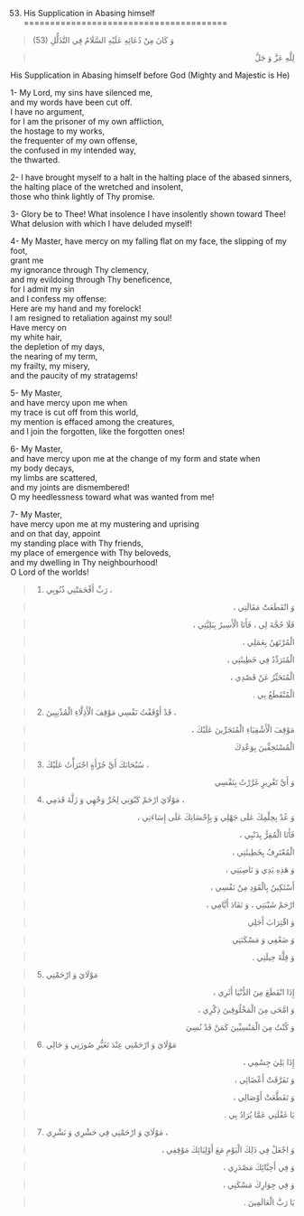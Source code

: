 53) His Supplication in Abasing himself
=======================================

> (53) وَ كَانَ مِنْ دُعَائِهِ عَلَيْهِ السَّلَامُ فِي التَّذَلُّلِ
<blockquote dir="rtl">
  <p>
لِلَّهِ عَزَّ وَ جَلَّ
  </p>
</blockquote>

His Supplication in Abasing himself before God (Mighty and Majestic is
He)

1- My Lord, my sins have silenced me,  
 and my words have been cut off.  
 I have no argument,  
 for I am the prisoner of my own affliction,  
 the hostage to my works,  
 the frequenter of my own offense,  
 the confused in my intended way,  
 the thwarted.

2- I have brought myself to a halt in the halting place of the abased
sinners,  
 the halting place of the wretched and insolent,  
 those who think lightly of Thy promise.

3- Glory be to Thee! What insolence I have insolently shown toward
Thee!  
 What delusion with which I have deluded myself!

4- My Master, have mercy on my falling flat on my face, the slipping of
my foot,  
 grant me  
 my ignorance through Thy clemency,  
 and my evildoing through Thy beneficence,  
 for I admit my sin  
 and I confess my offense:  
 Here are my hand and my forelock!  
 I am resigned to retaliation against my soul!  
 Have mercy on  
 my white hair,  
 the depletion of my days,  
 the nearing of my term,  
 my frailty, my misery,  
 and the paucity of my stratagems!

5- My Master,  
 and have mercy upon me when  
 my trace is cut off from this world,  
 my mention is effaced among the creatures,  
 and I join the forgotten, like the forgotten ones!

6- My Master,  
 and have mercy upon me at the change of my form and state when  
 my body decays,  
 my limbs are scattered,  
 and my joints are dismembered!  
 O my heedlessness toward what was wanted from me!

7- My Master,  
 have mercy upon me at my mustering and uprising  
 and on that day, appoint  
 my standing place with Thy friends,  
 my place of emergence with Thy beloveds,  
 and my dwelling in Thy neighbourhood!  
 O Lord of the worlds!

> 1. رَبِّ أَفْحَمَتْنِي ذُنُوبِي ،

<blockquote dir="rtl">
  <p>
وَ انْقَطَعَتْ مَقَالَتِي ،
  </p>
</blockquote>

<blockquote dir="rtl">
  <p>
فَلَا حُجَّةَ لِي ، فَأَنَا الْأَسِيرُ بِبَلِيَّتِي ،
  </p>
</blockquote>

<blockquote dir="rtl">
  <p>
الْمُرْتَهَنُ بِعَمَلِي ،
  </p>
</blockquote>

<blockquote dir="rtl">
  <p>
الْمُتَرَدِّدُ فِي خَطِيئَتِي ،
  </p>
</blockquote>

<blockquote dir="rtl">
  <p>
الْمُتَحَيِّرُ عَنْ قَصْدِي ،
  </p>
</blockquote>

<blockquote dir="rtl">
  <p>
الْمُنْقَطَعُ بِي .
  </p>
</blockquote>

> 2. قَدْ أَوْقَفْتُ نَفْسِي مَوْقِفَ الْأَذِلَّاءِ الْمُذْنِبِينَ ،

<blockquote dir="rtl">
  <p>
مَوْقِفَ الْأَشْقِيَاءِ الْمُتَجَرِّينَ عَلَيْكَ ،
  </p>
</blockquote>

<blockquote dir="rtl">
  <p>
الْمُسْتَخِفِّينَ بِوَعْدِكَ
  </p>
</blockquote>

> 3. سُبْحَانَكَ أَيَّ جُرْأَةٍ اجْتَرَأْتُ عَلَيْكَ ،

<blockquote dir="rtl">
  <p>
وَ أَيَّ تَغْرِيرٍ غَرَّرْتُ بِنَفْسِي
  </p>
</blockquote>

> 4. مَوْلَايَ ارْحَمْ كَبْوَتِي لِحُرِّ وَجْهِي وَ زَلَّةَ قَدَمِي ،

<blockquote dir="rtl">
  <p>
وَ عُدْ بِحِلْمِكَ عَلَى جَهْلِي وَ بِإِحْسَانِكَ عَلَى إِسَاءَتِي ،
  </p>
</blockquote>

<blockquote dir="rtl">
  <p>
فَأَنَا الْمُقِرُّ بِذَنْبِي ،
  </p>
</blockquote>

<blockquote dir="rtl">
  <p>
الْمُعْتَرِفُ بِخَطِيئَتِي ،
  </p>
</blockquote>

<blockquote dir="rtl">
  <p>
وَ هَذِهِ يَدِي وَ نَاصِيَتِي ،
  </p>
</blockquote>

<blockquote dir="rtl">
  <p>
أَسْتَكِينُ بِالْقَوَدِ مِنْ نَفْسِي ،
  </p>
</blockquote>

<blockquote dir="rtl">
  <p>
ارْحَمْ شَيْبَتِي ، وَ نَفَادَ أَيَّامِي ،
  </p>
</blockquote>

<blockquote dir="rtl">
  <p>
وَ اقْتِرَابَ أَجَلِي
  </p>
</blockquote>

<blockquote dir="rtl">
  <p>
وَ ضَعْفِي وَ مَسْكَنَتِي
  </p>
</blockquote>

<blockquote dir="rtl">
  <p>
وَ قِلَّةَ حِيلَتِي .
  </p>
</blockquote>

> 5. مَوْلَايَ وَ ارْحَمْنِي

<blockquote dir="rtl">
  <p>
إِذَا انْقَطَعَ مِنَ الدُّنْيَا أَثَرِي ،
  </p>
</blockquote>

<blockquote dir="rtl">
  <p>
وَ امَّحَى مِنَ الْمَخْلُوقِينَ ذِكْرِي ،
  </p>
</blockquote>

<blockquote dir="rtl">
  <p>
وَ كُنْتُ مِنَ الْمَنْسِيِّينَ كَمَنْ قَدْ نُسِيَ
  </p>
</blockquote>

> 6. مَوْلَايَ وَ ارْحَمْنِي عِنْدَ تَغَيُّرِ صُورَتِي وَ حَالِي

<blockquote dir="rtl">
  <p>
إِذَا بَلِيَ جِسْمِي ،
  </p>
</blockquote>

<blockquote dir="rtl">
  <p>
وَ تَفَرَّقَتْ أَعْضَائِي ،
  </p>
</blockquote>

<blockquote dir="rtl">
  <p>
وَ تَقَطَّعَتْ أَوْصَالِي ،
  </p>
</blockquote>

<blockquote dir="rtl">
  <p>
يَا غَفْلَتِي عَمَّا يُرَادُ بِي .
  </p>
</blockquote>

> 7. مَوْلَايَ وَ ارْحَمْنِي فِي حَشْرِي وَ نَشْرِي ،

<blockquote dir="rtl">
  <p>
وَ اجْعَلْ فِي ذَلِكَ الْيَوْمِ مَعَ أَوْلِيَائِكَ مَوْقِفِي ،
  </p>
</blockquote>

<blockquote dir="rtl">
  <p>
وَ فِي أَحِبَّائِكَ مَصْدَرِي ،
  </p>
</blockquote>

<blockquote dir="rtl">
  <p>
وَ فِي جِوَارِكَ مَسْكَنِي ،
  </p>
</blockquote>

<blockquote dir="rtl">
  <p>
يَا رَبَّ الْعَالَمِينَ .
  </p>
</blockquote>


